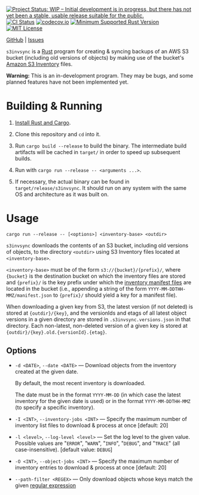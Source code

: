 [![Project Status: WIP – Initial development is in progress, but there has not yet been a stable, usable release suitable for the public.](https://www.repostatus.org/badges/latest/wip.svg)](https://www.repostatus.org/#wip)
[![CI Status](https://github.com/dandi/s3invsync/actions/workflows/test.yml/badge.svg)](https://github.com/dandi/s3invsync/actions/workflows/test.yml)
[![codecov.io](https://codecov.io/gh/dandi/s3invsync/branch/main/graph/badge.svg)](https://codecov.io/gh/dandi/s3invsync)
[![Minimum Supported Rust Version](https://img.shields.io/badge/MSRV-1.80-orange)](https://www.rust-lang.org)
[![MIT License](https://img.shields.io/github/license/dandi/s3invsync.svg)](https://opensource.org/licenses/MIT)

[GitHub](https://github.com/dandi/s3invsync) | [Issues](https://github.com/dandi/s3invsync/issues)

`s3invsync` is a [Rust](https://www.rust-lang.org) program for creating &
syncing backups of an AWS S3 bucket (including old versions of objects) by
making use of the bucket's [Amazon S3 Inventory][inv] files.

[inv]: https://docs.aws.amazon.com/AmazonS3/latest/userguide/storage-inventory.html

**Warning:** This is an in-development program.  They may be bugs, and some
planned features have not been implemented yet.


Building & Running
==================

1. [Install Rust and Cargo](https://www.rust-lang.org/tools/install).

2. Clone this repository and `cd` into it.

3. Run `cargo build --release` to build the binary.  The intermediate build
   artifacts will be cached in `target/` in order to speed up subsequent
   builds.

4. Run with `cargo run --release -- <arguments ...>`.

5. If necessary, the actual binary can be found in `target/release/s3invsync`.
   It should run on any system with the same OS and architecture as it was
   built on.


Usage
=====

    cargo run --release -- [<options>] <inventory-base> <outdir>

`s3invsync` downloads the contents of an S3 bucket, including old versions of
objects, to the directory `<outdir>` using S3 Inventory files located at
`<inventory-base>`.

`<inventory-base>` must be of the form `s3://{bucket}/{prefix}/`, where
`{bucket}` is the destination bucket on which the inventory files are stored
and `{prefix}/` is the key prefix under which the [inventory manifest files][]
are located in the bucket (i.e., appending a string of the form
`YYYY-MM-DDTHH-MMZ/manifest.json` to `{prefix}/` should yield a key for a
manifest file).

[inventory manifest files]: https://docs.aws.amazon.com/AmazonS3/latest/userguide/storage-inventory-location.html

When downloading a given key from S3, the latest version (if not deleted) is
stored at `{outdir}/{key}`, and the versionIds and etags of all latest object
versions in a given directory are stored in `.s3invsync.versions.json` in that
directory.  Each non-latest, non-deleted version of a given key is stored at
`{outdir}/{key}.old.{versionId}.{etag}`.

Options
-------

- `-d <DATE>`, `--date <DATE>` — Download objects from the inventory created at
  the given date.

  By default, the most recent inventory is downloaded.

  The date must be in the format `YYYY-MM-DD` (in which case the latest
  inventory for the given date is used) or in the format `YYYY-MM-DDTHH-MMZ`
  (to specify a specific inventory).

- `-I <INT>`, `--inventory-jobs <INT>` — Specify the maximum number of inventory
  list files to download & process at once [default: 20]

- `-l <level>`, `--log-level <level>` — Set the log level to the given value.
  Possible values are  "`ERROR`", "`WARN`", "`INFO`", "`DEBUG`", and "`TRACE`"
  (all case-insensitive).  [default value: `DEBUG`]

- `-O <INT>`, `--object-jobs <INT>` — Specify the maximum number of inventory
  entries to download & process at once [default: 20]

- `--path-filter <REGEX>` — Only download objects whose keys match the given
  [regular expression](https://docs.rs/regex/latest/regex/#syntax)

